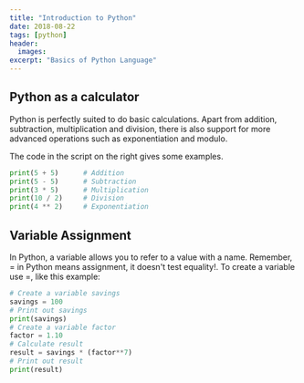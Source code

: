 ```yaml
---
title: "Introduction to Python"
date: 2018-08-22
tags: [python]
header:
  images:
excerpt: "Basics of Python Language"
---
```


## Python as a calculator

Python is perfectly suited to do basic calculations. Apart from addition, subtraction, multiplication and division, there is also support for more advanced operations such as exponentiation and modulo.

The code in the script on the right gives some examples.

```python
print(5 + 5)      # Addition
print(5 - 5)      # Subtraction
print(3 * 5)      # Multiplication
print(10 / 2)     # Division
print(4 ** 2)     # Exponentiation
```

## Variable Assignment
In Python, a variable allows you to refer to a value with a name. Remember, = in Python means assignment, it doesn't test equality!. To create a variable use =, like this example:
```python
# Create a variable savings
savings = 100
# Print out savings
print(savings)
# Create a variable factor
factor = 1.10
# Calculate result
result = savings * (factor**7)
# Print out result
print(result)
```
